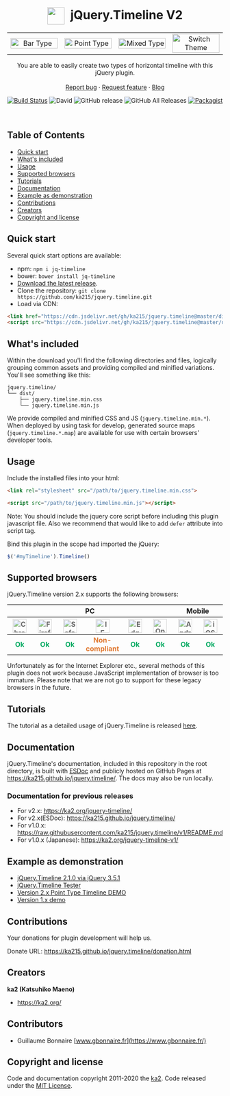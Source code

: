 <p align="center">
  <h1 align="center"><img src="https://raw.githubusercontent.com/ka215/jquery.timeline/develop/docs/imgs/timeline.svg" width="40" height="40" style="vertical-align:middle;margin-right:0.5em;">jQuery.Timeline V2</h1>

  <table border="0">
    <tr>
    <td width="25%" align="center"><img src="https://raw.githubusercontent.com/ka215/jquery.timeline/develop/docs/imgs/jquery.timeline_v2_bar.png" width="100%" alt="Bar Type" /></td>
    <td width="25%" align="center"><img src="https://raw.githubusercontent.com/ka215/jquery.timeline/develop/docs/imgs/jquery.timeline_v2_point.png" width="100%" alt="Point Type" /></td>
    <td width="25%" align="center"><img src="https://raw.githubusercontent.com/ka215/jquery.timeline/develop/docs/imgs/jquery.timeline_v2_mixed.png" width="100%" alt="Mixed Type" /></td>
    <td width="25%" align="center"><img src="https://raw.githubusercontent.com/ka215/jquery.timeline/develop/docs/imgs/jquery.timeline_v21_theme.png" width="100%" alt="Switch Theme" /></td>
    </tr>
  </table>

  <p align="center">
    You are able to easily create two types of horizontal timeline with this jQuery plugin.
    <br>
    <br>
    <a href="https://github.com/ka215/jquery.timeline/issues/new?template=bug_report.md">Report bug</a>
    ·
    <a href="https://github.com/ka215/jquery.timeline/issues/new?template=feature_request.md">Request feature</a>
    ·
    <a href="https://ka2.org/">Blog</a>
  </p>
</p>

[![Build Status](https://travis-ci.org/ka215/jquery.timeline.svg?branch=master)](https://travis-ci.org/ka215/jquery.timeline)
![David](https://img.shields.io/david/ka215/jquery.timeline.svg)
![GitHub release](https://img.shields.io/github/release/ka215/jquery.timeline.svg)
![GitHub All Releases](https://img.shields.io/github/downloads/ka215/jquery.timeline/total.svg)
[![Packagist](https://img.shields.io/packagist/l/doctrine/orm.svg)](https://raw.githubusercontent.com/ka215/jquery.timeline/master/LICENSE)

<br>

## Table of Contents

- [Quick start](#quick-start)
- [What's included](#whats-included)
- [Usage](#usage)
- [Supported browsers](#supported-browsers)
- [Tutorials](#tutorials)
- [Documentation](#documentation)
- [Example as demonstration](#example-as-demonstration)
- [Contributions](#contributions)
- [Creators](#creators)
- [Copyright and license](#copyright-and-license)

## Quick start

Several quick start options are available:

- npm: `npm i jq-timeline`
- bower: `bower install jq-timeline`
- [Download the latest release](https://github.com/ka215/jquery.timeline/releases/latest/).
- Clone the repository: `git clone https://github.com/ka215/jquery.timeline.git`
- Load via CDN:
```HTML
<link href="https://cdn.jsdelivr.net/gh/ka215/jquery.timeline@master/dist/jquery.timeline.min.css" rel="stylesheet">
<script src="https://cdn.jsdelivr.net/gh/ka215/jquery.timeline@master/dist/jquery.timeline.min.js"></script>
```

## What's included

Within the download you'll find the following directories and files, logically grouping common assets and providing compiled and minified variations. You'll see something like this:

```
jquery.timeline/
└── dist/
    ├── jquery.timeline.min.css
    └── jquery.timeline.min.js
```

We provide compiled and minified CSS and JS (`jquery.timeline.min.*`).
When deployed by using task for develop, generated source maps (`jquery.timeline.*.map`) are available for use with certain browsers' developer tools.


## Usage

Include the installed files into your html:

```HTML
<link rel="stylesheet" src="/path/to/jquery.timeline.min.css">

<script src="/path/to/jquery.timeline.min.js"></script>
```

Note: You should include the jquery core script before including this plugin javascript file. Also we recommend that would like to add `defer` attribute into script tag.

Bind this plugin in the scope had imported the jQuery:

```JavaScript
$('#myTimeline').Timeline()
```


## Supported browsers

jQuery.Timeline version 2.x supports the following browsers:

<table>
<thead>
<tr>
<th colspan="6">PC</th>
<th colspan="2">Mobile</th>
</tr>
<tr>
<th width="12.5%" align="center"><img src="https://github.com/ka215/jquery.timeline/blob/develop/docs/imgs/chrome-brands.svg" width="32" alt="Chrome" style="opacity:0.65"></th>
<th width="12.5%" align="center"><img src="https://github.com/ka215/jquery.timeline/blob/develop/docs/imgs/firefox-brands.svg" width="32" alt="Firefox" style="opacity:0.65"></th>
<th width="12.5%" align="center"><img src="https://github.com/ka215/jquery.timeline/blob/develop/docs/imgs/safari-brands.svg" width="32" alt="Safari" style="opacity:0.65"></th>
<th width="12.5%" align="center"><img src="https://github.com/ka215/jquery.timeline/blob/develop/docs/imgs/internet-explorer-brands.svg" width="32" alt="IE" style="opacity:0.65"></th>
<th width="12.5%" align="center"><img src="https://github.com/ka215/jquery.timeline/blob/develop/docs/imgs/edge-brands.svg" width="32" alt="Edge" style="opacity:0.65"></th>
<th width="12.5%" align="center"><img src="https://github.com/ka215/jquery.timeline/blob/develop/docs/imgs/opera-brands.svg" width="32" alt="Opera" style="opacity:0.65"></th>
<th width="12.5%" align="center"><img src="https://github.com/ka215/jquery.timeline/blob/develop/docs/imgs/android-brands.svg" width="32" alt="Android" style="opacity:0.65"></th>
<th width="12.5%" align="center"><img src="https://github.com/ka215/jquery.timeline/blob/develop/docs/imgs/safari-brands.svg" width="32" alt="iOS Safari" style="opacity:0.65"></th>
</tr>
</thead>
<tbody>
<tr>
<td name="PC:Chrome" align="center"><b style="color:#00A960">Ok</b></td>
<td name="PC:Firefox" align="center"><b style="color:#00A960">Ok</b></td>
<td name="PC:Safari" align="center"><b style="color:#00A960">Ok</b></td>
<td name="PC:IE" align="center"><b style="color:#E17B34">Non-compliant</b></td>
<td name="PC:Edge" align="center"><b style="color:#00A960">Ok</b></td>
<td name="PC:Opera" align="center"><b style="color:#00A960">Ok</b></td>
<td name="MP:Android" align="center"><b style="color:#00A960">Ok</b></td>
<td name="MP:iOS Safari" align="center"><b style="color:#00A960">Ok</b></td>
</tr>
</tbody>
</table>

Unfortunately as for the Internet Explorer etc., several methods of this plugin does not work because JavaScript implementation of browser is too immature. Please note that we are not go to support for these legacy browsers in the future.


## Tutorials

The tutorial as a detailed usage of jQuery.Timeline is released [here](https://ka2.org/jquery-timeline/).


## Documentation

jQuery.Timeline's documentation, included in this repository in the root directory, is built with [ESDoc](https://esdoc.org/) and publicly hosted on GitHub Pages at <https://ka215.github.io/jquery.timeline/>. The docs may also be run locally.


### Documentation for previous releases

- For v2.x: <https://ka2.org/jquery-timeline/>
- For v2.x(ESDoc): <https://ka215.github.io/jquery.timeline/>
- For v1.0.x: <https://raw.githubusercontent.com/ka215/jquery.timeline/v1/README.md>
- For v1.0.x (Japanese): <https://ka2.org/jquery-timeline-v1/>

## Example as demonstration

- [jQuery.Timeline 2.1.0 via jQuery 3.5.1](https://ka2.org/jqtl-v2/v2.1.html)
- [jQuery.Timeline Tester](https://ka2.org/jqtl-v2/)
- [Version 2.x Point Type Timeline DEMO](https://ka2.org/jqtl-v2/demo1.php)
- [Version 1.x demo](https://ka2.org/jqtl-v1/)

## Contributions

Your donations for plugin development will help us.

Donate URL: <https://ka215.github.io/jquery.timeline/donation.html>


## Creators

**ka2 (Katsuhiko Maeno)**

- <https://ka2.org/>

## Contributors

- Guillaume Bonnaire [www.gbonnaire.fr](https://www.gbonnaire.fr/)



## Copyright and license

Code and documentation copyright 2011-2020 the [ka2](https://ka2.org/). Code released under the [MIT License](https://raw.githubusercontent.com/ka215/jquery.timeline/master/LICENSE).
